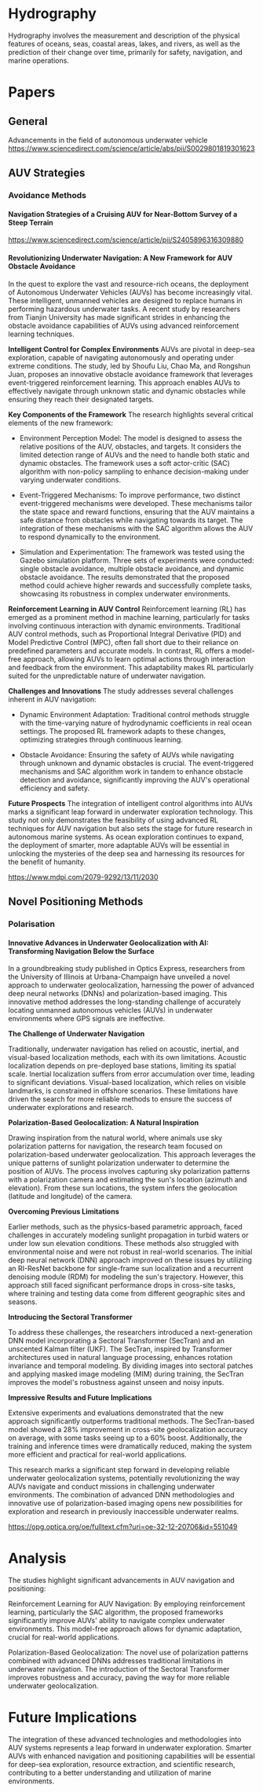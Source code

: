 # Hydrography
Hydrography involves the measurement and description of the physical features of oceans, seas, coastal areas, lakes, and rivers, as well as the prediction of their change over time, primarily for safety, navigation, and marine operations.

# Papers

## General

Advancements in the field of autonomous underwater vehicle
https://www.sciencedirect.com/science/article/abs/pii/S0029801819301623


## AUV Strategies

### Avoidance Methods


#### Navigation Strategies of a Cruising AUV for Near-Bottom Survey of a Steep Terrain
https://www.sciencedirect.com/science/article/pii/S2405896316309880


#### Revolutionizing Underwater Navigation: A New Framework for AUV Obstacle Avoidance

In the quest to explore the vast and resource-rich oceans, the deployment of Autonomous Underwater Vehicles (AUVs) has become increasingly vital. These intelligent, unmanned vehicles are designed to replace humans in performing hazardous underwater tasks. A recent study by researchers from Tianjin University has made significant strides in enhancing the obstacle avoidance capabilities of AUVs using advanced reinforcement learning techniques.

**Intelligent Control for Complex Environments**
AUVs are pivotal in deep-sea exploration, capable of navigating autonomously and operating under extreme conditions. The study, led by Shoufu Liu, Chao Ma, and Rongshun Juan, proposes an innovative obstacle avoidance framework that leverages event-triggered reinforcement learning. This approach enables AUVs to effectively navigate through unknown static and dynamic obstacles while ensuring they reach their designated targets.

**Key Components of the Framework**
The research highlights several critical elements of the new framework:

* Environment Perception Model: The model is designed to assess the relative positions of the AUV, obstacles, and targets. It considers the limited detection range of AUVs and the need to handle both static and dynamic obstacles. The framework uses a soft actor-critic (SAC) algorithm with non-policy sampling to enhance decision-making under varying underwater conditions.

* Event-Triggered Mechanisms: To improve performance, two distinct event-triggered mechanisms were developed. These mechanisms tailor the state space and reward functions, ensuring that the AUV maintains a safe distance from obstacles while navigating towards its target. The integration of these mechanisms with the SAC algorithm allows the AUV to respond dynamically to the environment.

* Simulation and Experimentation: The framework was tested using the Gazebo simulation platform. Three sets of experiments were conducted: single obstacle avoidance, multiple obstacle avoidance, and dynamic obstacle avoidance. The results demonstrated that the proposed method could achieve higher rewards and successfully complete tasks, showcasing its robustness in complex underwater environments.

**Reinforcement Learning in AUV Control**
Reinforcement learning (RL) has emerged as a prominent method in machine learning, particularly for tasks involving continuous interaction with dynamic environments. Traditional AUV control methods, such as Proportional Integral Derivative (PID) and Model Predictive Control (MPC), often fall short due to their reliance on predefined parameters and accurate models. In contrast, RL offers a model-free approach, allowing AUVs to learn optimal actions through interaction and feedback from the environment. This adaptability makes RL particularly suited for the unpredictable nature of underwater navigation.

**Challenges and Innovations**
The study addresses several challenges inherent in AUV navigation:

* Dynamic Environment Adaptation: Traditional control methods struggle with the time-varying nature of hydrodynamic coefficients in real ocean settings. The proposed RL framework adapts to these changes, optimizing strategies through continuous learning.

* Obstacle Avoidance: Ensuring the safety of AUVs while navigating through unknown and dynamic obstacles is crucial. The event-triggered mechanisms and SAC algorithm work in tandem to enhance obstacle detection and avoidance, significantly improving the AUV's operational efficiency and safety.

**Future Prospects**
The integration of intelligent control algorithms into AUVs marks a significant leap forward in underwater exploration technology. This study not only demonstrates the feasibility of using advanced RL techniques for AUV navigation but also sets the stage for future research in autonomous marine systems. As ocean exploration continues to expand, the deployment of smarter, more adaptable AUVs will be essential in unlocking the mysteries of the deep sea and harnessing its resources for the benefit of humanity.

https://www.mdpi.com/2079-9292/13/11/2030


## Novel Positioning Methods
### Polarisation
#### Innovative Advances in Underwater Geolocalization with AI: Transforming Navigation Below the Surface

In a groundbreaking study published in Optics Express, researchers from the University of Illinois at Urbana-Champaign have unveiled a novel approach to underwater geolocalization, harnessing the power of advanced deep neural networks (DNNs) and polarization-based imaging. This innovative method addresses the long-standing challenge of accurately locating unmanned autonomous vehicles (AUVs) in underwater environments where GPS signals are ineffective.

**The Challenge of Underwater Navigation**

Traditionally, underwater navigation has relied on acoustic, inertial, and visual-based localization methods, each with its own limitations. Acoustic localization depends on pre-deployed base stations, limiting its spatial scale. Inertial localization suffers from error accumulation over time, leading to significant deviations. Visual-based localization, which relies on visible landmarks, is constrained in offshore scenarios. These limitations have driven the search for more reliable methods to ensure the success of underwater explorations and research.

**Polarization-Based Geolocalization: A Natural Inspiration**

Drawing inspiration from the natural world, where animals use sky polarization patterns for navigation, the research team focused on polarization-based underwater geolocalization. This approach leverages the unique patterns of sunlight polarization underwater to determine the position of AUVs. The process involves capturing sky polarization patterns with a polarization camera and estimating the sun's location (azimuth and elevation). From these sun locations, the system infers the geolocation (latitude and longitude) of the camera.

**Overcoming Previous Limitations**

Earlier methods, such as the physics-based parametric approach, faced challenges in accurately modeling sunlight propagation in turbid waters or under low sun elevation conditions. These methods also struggled with environmental noise and were not robust in real-world scenarios. The initial deep neural network (DNN) approach improved on these issues by utilizing an RI-ResNet backbone for single-frame sun localization and a recurrent denoising module (RDM) for modeling the sun's trajectory. However, this approach still faced significant performance drops in cross-site tasks, where training and testing data come from different geographic sites and seasons.

**Introducing the Sectoral Transformer**

To address these challenges, the researchers introduced a next-generation DNN model incorporating a Sectoral Transformer (SecTran) and an unscented Kalman filter (UKF). The SecTran, inspired by Transformer architectures used in natural language processing, enhances rotation invariance and temporal modeling. By dividing images into sectoral patches and applying masked image modeling (MIM) during training, the SecTran improves the model's robustness against unseen and noisy inputs.

**Impressive Results and Future Implications**

Extensive experiments and evaluations demonstrated that the new approach significantly outperforms traditional methods. The SecTran-based model showed a 28% improvement in cross-site geolocalization accuracy on average, with some tasks seeing up to a 60% boost. Additionally, the training and inference times were dramatically reduced, making the system more efficient and practical for real-world applications.

This research marks a significant step forward in developing reliable underwater geolocalization systems, potentially revolutionizing the way AUVs navigate and conduct missions in challenging underwater environments. The combination of advanced DNN methodologies and innovative use of polarization-based imaging opens new possibilities for exploration and research in previously inaccessible underwater realms.

https://opg.optica.org/oe/fulltext.cfm?uri=oe-32-12-20706&id=551049

# Analysis
The studies highlight significant advancements in AUV navigation and positioning:

Reinforcement Learning for AUV Navigation: By employing reinforcement learning, particularly the SAC algorithm, the proposed frameworks significantly improve AUVs' ability to navigate complex underwater environments. This model-free approach allows for dynamic adaptation, crucial for real-world applications.

Polarization-Based Geolocalization: The novel use of polarization patterns combined with advanced DNNs addresses traditional limitations in underwater navigation. The introduction of the Sectoral Transformer improves robustness and accuracy, paving the way for more reliable underwater geolocalization.

# Future Implications
The integration of these advanced technologies and methodologies into AUV systems represents a leap forward in underwater exploration. Smarter AUVs with enhanced navigation and positioning capabilities will be essential for deep-sea exploration, resource extraction, and scientific research, contributing to a better understanding and utilization of marine environments.
